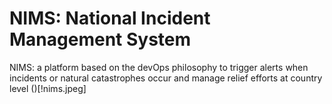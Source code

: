 # NIMS: National Incident Management System
NIMS: a platform based on the devOps philosophy to trigger alerts when incidents or natural catastrophes occur and manage relief efforts at country level
()[!nims.jpeg]
